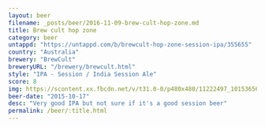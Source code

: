 ```yaml
---
layout: beer
filename: _posts/beer/2016-11-09-brew-cult-hop-zone.md
title: Brew cult hop zone
category: beer
untappd: "https://untappd.com/b/brewcult-hop-zone-session-ipa/355655"
country: "Australia"
brewery: "BrewCult"
breweryURL: "/brewery/brewcult.html"
style: "IPA - Session / India Session Ale"
score: 8
img: https://scontent.xx.fbcdn.net/v/t31.0-0/p480x480/11222497_10153656867078745_2445263991582775788_o.jpg?_nc_cat=102&_nc_ohc=N2ZSSRtCTqIAQm2okv6Kp3HFFTSb7P1xQgMzStQU7M4oe3P1pbJfMdREA&_nc_ht=scontent.xx&oh=471b9b8eabd9a3021c3008a950b635a5&oe=5E7F54C0
beer-date: "2015-10-17"
desc: "Very good IPA but not sure if it's a good session beer"
permalink: /beer/:title.html
---
```

